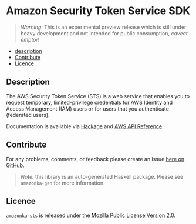 # Amazon Security Token Service SDK

> _Warning:_ This is an experimental preview release which is still under heavy development and not intended for public consumption, _caveat emptor_!

* [description](#description)
* [Contribute](#contribute)
* [Licence](#licence)

## Description

The AWS Security Token Service (STS) is a web service that enables you to request temporary, limited-privilege credentials for AWS Identity and Access Management (IAM) users or for users that you authenticate (federated users).

Documentation is available via [Hackage](http://hackage.haskell.org/package/amazonka-sts)
and [AWS API Reference]().


## Contribute

For any problems, comments, or feedback please create an issue [here on GitHub](https://github.com/brendanhay/amazonka/issues).

> _Note:_ this library is an auto-generated Haskell package. Please see `amazonka-gen` for more information.


## Licence

`amazonka-sts` is released under the [Mozilla Public License Version 2.0](http://www.mozilla.org/MPL/).
